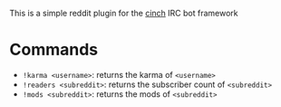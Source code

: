 This is a simple reddit plugin for the [cinch](http://cinchrb.org) IRC bot framework

# Commands

+ `!karma <username>`: returns the karma of `<username>`
+ `!readers <subreddit>`: returns the subscriber count of `<subreddit>`
+ `!mods <subreddit>`: returns the mods of `<subreddit>`
